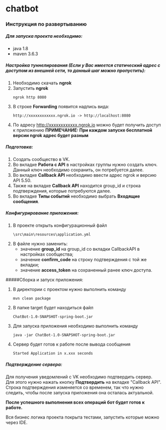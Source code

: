 # chatbot

### Инструкция по развертыванию

##### Для запуска проекта необходимо:
* java 1.8
* maven 3.6.3

##### Настройка туннелирования (Если у Вас имеется статический адрес с доступом из внешней сети, то данный шаг можно пропустить): 
1. Необходимо скачать **ngrok**
2. Запустить **ngrok** 
    ```
    ngrok http 8080
3. В строке **Forwarding** появится надпись вида:
    ```
    http://xxxxxxxxxxxx.ngrok.io -> http://localhost:8080
4. По адресу http://xxxxxxxxxxxx.ngrok.io можно будет получить доступ к приложению
**ПРИМЕЧАНИЕ: При каждом запуске бесплатной версии ngrok адрес будет разным**

##### Подготовка:
1. Создать сообщество в VK.
2. Во вкладке **Работа с API** в настройках группы нужно создать ключ. Данный ключ необходимо сохранить, он потребуется далее.
3. Во вкладке **Callback API** необходимо ввести адрес ngrok и версию API 5.50.
5. Также на вкладке **Callback API** находится group_id и строка подтверждения, которые потребуются далее.
6. Во вкладке **Типы событий** необходимо выбрать **Входящие сообщения**.

##### Конфигурирование приложения:
1. В проекте открыть конфигурационный файл 
    ```
    \src\main\resources\application.yml
2. В файле нужно заменить:
    * значение **group_id** на group_id со вкладки CallbackAPI в настройках сообщества;
    * значение **confirm_code** на строку подтверждения с той же вкладки;
    * значение **access_token** на сохраненный ранее ключ доступа.

#####Сборка и запуск приложения:
1. В директории с проектом нужно выполнить команду 
    ```
    mvn clean package
2. В папке target будет находиться файл 
    ```
    ChatBot-1.0-SNAPSHOT-spring-boot.jar
3. Для запуска приложения необходимо выполнить команду
    ```
    java -jar ChatBot-1.0-SNAPSHOT-spring-boot.jar
4. Сервер будет готов к работе после вывода сообщения 
    ```
    Started Application in x.xxx seconds

##### Подтверждение сервера:
Для получения уведомлений с VK необходимо подтвердить сервер. 
Для этого нужно нажать кнопку **Подтвердить** на вкладке "Callback API".
Строка подтверждения изменяется со временем, так что нужно следить, чтобы после запуска приложения она осталась актуальной. 

**После успешного выполнения всех операций бот будет готов к работе.**

Вся бизнес логика проекта покрыта тестами, запустить которые можно через IDE.